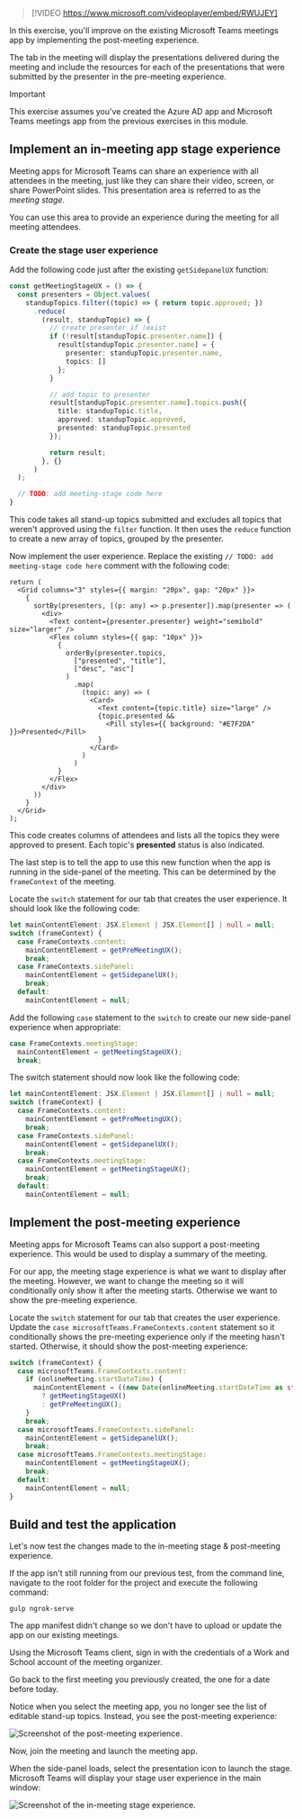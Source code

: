 > [!VIDEO https://www.microsoft.com/videoplayer/embed/RWUJEY]

In this exercise, you'll improve on the existing Microsoft Teams meetings app by implementing the post-meeting experience.

The tab in the meeting will display the presentations delivered during the meeting and include the resources for each of the presentations that were submitted by the presenter in the pre-meeting experience.

> [!IMPORTANT]
> This exercise assumes you've created the Azure AD app and Microsoft Teams meetings app from the previous exercises in this module.

## Implement an in-meeting app stage experience

Meeting apps for Microsoft Teams can share an experience with all attendees in the meeting, just like they can share their video, screen, or share PowerPoint slides. This presentation area is referred to as the *meeting stage*.

You can use this area to provide an experience during the meeting for all meeting attendees.

### Create the stage user experience

Add the following code just after the existing `getSidepanelUX` function:

```typescript
const getMeetingStageUX = () => {
  const presenters = Object.values(
    standupTopics.filter((topic) => { return topic.approved; })
      .reduce(
        (result, standupTopic) => {
          // create presenter if !exist
          if (!result[standupTopic.presenter.name]) {
            result[standupTopic.presenter.name] = {
              presenter: standupTopic.presenter.name,
              topics: []
            };
          }

          // add topic to presenter
          result[standupTopic.presenter.name].topics.push({
            title: standupTopic.title,
            approved: standupTopic.approved,
            presented: standupTopic.presented
          });

          return result;
        }, {}
      )
  );

  // TODO: add meeting-stage code here
}
```

This code takes all stand-up topics submitted and excludes all topics that weren't approved using the `filter` function. It then uses the `reduce` function to create a new array of topics, grouped by the presenter.

Now implement the user experience. Replace the existing `// TODO: add meeting-stage code here` comment with the following code:

```tsx
return (
  <Grid columns="3" styles={{ margin: "20px", gap: "20px" }}>
    {
      sortBy(presenters, [(p: any) => p.presenter]).map(presenter => (
        <div>
          <Text content={presenter.presenter} weight="semibold" size="larger" />
          <Flex column styles={{ gap: "10px" }}>
            {
              orderBy(presenter.topics,
                ["presented", "title"],
                ["desc", "asc"]
              )
                .map(
                  (topic: any) => (
                    <Card>
                      <Text content={topic.title} size="large" />
                      {topic.presented &&
                        <Pill styles={{ background: "#E7F2DA" }}>Presented</Pill>
                      }
                    </Card>
                  )
                )
            }
          </Flex>
        </div>
      ))
    }
  </Grid>
);
```

This code creates columns of attendees and lists all the topics they were approved to present. Each topic's **presented** status is also indicated.

The last step is to tell the app to use this new function when the app is running in the side-panel of the meeting. This can be determined by the `frameContext` of the meeting.

Locate the `switch` statement for our tab that creates the user experience. It should look like the following code:

```typescript
let mainContentElement: JSX.Element | JSX.Element[] | null = null;
switch (frameContext) {
  case FrameContexts.content:
    mainContentElement = getPreMeetingUX();
    break;
  case FrameContexts.sidePanel:
    mainContentElement = getSidepanelUX();
    break;
  default:
    mainContentElement = null;
```

Add the following `case` statement to the `switch` to create our new side-panel experience when appropriate:

```typescript
case FrameContexts.meetingStage:
  mainContentElement = getMeetingStageUX();
  break;
```

The switch statement should now look like the following code:

```typescript
let mainContentElement: JSX.Element | JSX.Element[] | null = null;
switch (frameContext) {
  case FrameContexts.content:
    mainContentElement = getPreMeetingUX();
    break;
  case FrameContexts.sidePanel:
    mainContentElement = getSidepanelUX();
    break;
  case FrameContexts.meetingStage:
    mainContentElement = getMeetingStageUX();
    break;
  default:
    mainContentElement = null;
```

## Implement the post-meeting experience

Meeting apps for Microsoft Teams can also support a post-meeting experience. This would be used to display a summary of the meeting.

For our app, the meeting stage experience is what we want to display after the meeting. However, we want to change the meeting so it will conditionally only show it after the meeting starts. Otherwise we want to show the pre-meeting experience.

Locate the `switch` statement for our tab that creates the user experience. Update the `case microsoftTeams.FrameContexts.content` statement so it conditionally shows the pre-meeting experience only if the meeting hasn't started. Otherwise, it should show the post-meeting experience:

```typescript
switch (frameContext) {
  case microsoftTeams.FrameContexts.content:
    if (onlineMeeting.startDateTime) {
      mainContentElement = ((new Date(onlineMeeting.startDateTime as string)).getTime() < Date.now())
        ? getMeetingStageUX()
        : getPreMeetingUX();
    }
    break;
  case microsoftTeams.FrameContexts.sidePanel:
    mainContentElement = getSidepanelUX();
    break;
  case microsoftTeams.FrameContexts.meetingStage:
    mainContentElement = getMeetingStageUX();
    break;
  default:
    mainContentElement = null;
}
```

## Build and test the application

Let's now test the changes made to the in-meeting stage & post-meeting experience.

If the app isn't still running from our previous test, from the command line, navigate to the root folder for the project and execute the following command:

```console
gulp ngrok-serve
```

The app manifest didn't change so we don't have to upload or update the app on our existing meetings.

Using the Microsoft Teams client, sign in with the credentials of a Work and School account of the meeting organizer.

Go back to the first meeting you previously created, the one for a date before today.

Notice when you select the meeting app, you no longer see the list of editable stand-up topics. Instead, you see the post-meeting experience:

![Screenshot of the post-meeting experience.](../media/07-post-meeting-experience.png)

Now, join the meeting and launch the meeting app.

When the side-panel loads, select the presentation icon to launch the stage. Microsoft Teams will display your stage user experience in the main window:

![Screenshot of the in-meeting stage experience.](../media/07-in-meeting-stage-experience.png)
